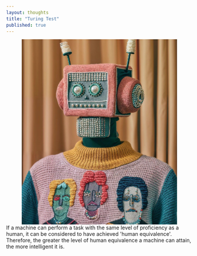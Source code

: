 ```yaml
---
layout: thoughts
title: "Turing Test"
published: true
---
```


<img src="/images/visual_thoughts/turing_test.png" alt="turing_test" style="display: block; margin: 0 auto; height: 500px;" />
If a machine can perform a task with the same level of proficiency as a human, it can be considered to have achieved 'human equivalence'. Therefore, the greater the level of human equivalence a machine can attain, the more intelligent it is.